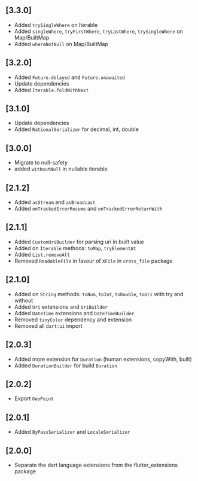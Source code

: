 ## [3.3.0]
- Added `trySingleWhere` on Iterable
- Added `singleWhere`, `tryFirstWhere`, `tryLastWhere`, `trySingleWhere` on Map/BuiltMap
- Added `whereNotNull` on Map/BuiltMap

## [3.2.0]
- Added `Future.delayed` and `Future.unawaited`
- Update dependencies
- Added `Iterable.foldWithNext`

## [3.1.0]
- Update dependencies
- Added `RationalSerializer` for decimal, int, double

## [3.0.0]
- Migrate to null-safety
- added `withoutNull` in nullable iterable

## [2.1.2]
- Added `asStream` and `asBroadcast`
- Added `onTrackedErrorResume` and `onTrackedErrorReturnWith`

## [2.1.1]
- Added `CustomUriBuilder` for parsing uri in built value
- Added on `Iterable` methods: `toMap`, `tryElementAt`
- Added `List.removeAll`
- Removed `ReadableFile` in favour of `XFile` in `cross_file` package

## [2.1.0]
- Added on `String` methods: `toNum`, `toInt`, `toDouble`, `toUri` with try and without
- Added `Uri` extensions and `UriBuilder`
- Added `DateTime` extensions and `DateTimeBuilder`
- Removed `tinyColor` dependency and extension
- Removed all `dart:ui` import

## [2.0.3]
- Added more extension for `Duration` (human extensions, copyWith, built)
- Added `DurationBuilder` for build `Duration`

## [2.0.2]
- Export `GeoPoint`

## [2.0.1]
- Added `ByPassSerializer` and `LocaleSerializer`

## [2.0.0]
- Separate the dart language extensions from the flutter_extensions package
